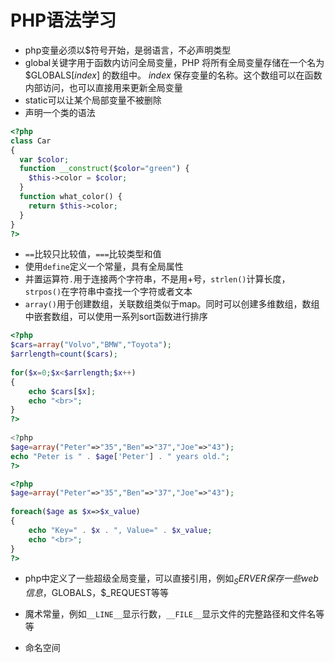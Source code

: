 # PHP语法学习

- php变量必须以$符号开始，是弱语言，不必声明类型
- global关键字用于函数内访问全局变量，PHP 将所有全局变量存储在一个名为 $GLOBALS[*index*] 的数组中。 *index* 保存变量的名称。这个数组可以在函数内部访问，也可以直接用来更新全局变量
- static可以让某个局部变量不被删除
- 声明一个类的语法

```php
<?php
class Car
{
  var $color;
  function __construct($color="green") {
    $this->color = $color;
  }
  function what_color() {
    return $this->color;
  }
}
?>
```

- `==`比较只比较值，`===`比较类型和值
- 使用`define`定义一个常量，具有全局属性
- 并置运算符`.`用于连接两个字符串，不是用+号，`strlen()`计算长度，`strpos()`在字符串中查找一个字符或者文本
- `array()`用于创建数组，关联数组类似于map。同时可以创建多维数组，数组中嵌套数组，可以使用一系列sort函数进行排序

```php
<?php
$cars=array("Volvo","BMW","Toyota");
$arrlength=count($cars);
 
for($x=0;$x<$arrlength;$x++)
{
    echo $cars[$x];
    echo "<br>";
}
?>
  
<?php
$age=array("Peter"=>"35","Ben"=>"37","Joe"=>"43");
echo "Peter is " . $age['Peter'] . " years old.";
?>

<?php
$age=array("Peter"=>"35","Ben"=>"37","Joe"=>"43");
 
foreach($age as $x=>$x_value)
{
    echo "Key=" . $x . ", Value=" . $x_value;
    echo "<br>";
}
?>
```

- php中定义了一些超级全局变量，可以直接引用，例如$_SERVER保存一些web信息，$GLOBALS，$_REQUEST等等

- 魔术常量，例如`__LINE__`显示行数，`__FILE__`显示文件的完整路径和文件名等等

- 命名空间

  

